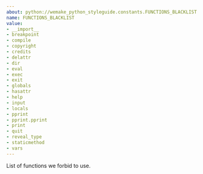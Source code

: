 ```yaml
---
about: python://wemake_python_styleguide.constants.FUNCTIONS_BLACKLIST
name: FUNCTIONS_BLACKLIST
value:
- __import__
- breakpoint
- compile
- copyright
- credits
- delattr
- dir
- eval
- exec
- exit
- globals
- hasattr
- help
- input
- locals
- pprint
- pprint.pprint
- print
- quit
- reveal_type
- staticmethod
- vars
---
```


List of functions we forbid to use.